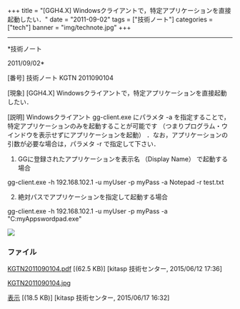 ﻿+++
title = "[GGH4.X] Windowsクライアントで，特定アプリケーションを直接起動したい．"
date = "2011-09-02"
tags = ["技術ノート"]
categories = ["tech"]
banner = "img/technote.jpg"
+++

-----------------------------------------------------------------------------------------------------------------------------

*技術ノート

2011/09/02*


[番号]
技術ノート KGTN 2011090104

[現象]
[GGH4.X] Windowsクライアントで，特定アプリケーションを直接起動したい．

[説明]
Windowsクライアント gg-client.exe にパラメタ -a
を指定することで，特定アプリケーションのみを起動することが可能です
（つまりプログラム・ウインドウを表示せずにアプリケーションを起動）
．なお，アプリケーションの引数が必要な場合は，パラメタ -r
で指定して下さい．

1) GGに登録されたアプリケーションを表示名 （Display Name）
で起動する場合

gg-client.exe -h 192.168.102.1 -u myUser -p myPass -a Notepad -r
test.txt

2) 絶対パスでアプリケーションを指定して起動する場合

gg-client.exe -h 192.168.102.1 -u myUser -p myPass -a
"C:myAppswordpad.exe"

![](http://techreport.kitasp.net/attachments/download/1959/KGTN2011090104.jpg)


### ファイル

 
 


[KGTN2011090104.pdf](http://techreport.kitasp.net/attachments/download/1923/KGTN2011090104.pdf)
 [(62.5 KB)] [kitasp 技術センター, 2015/06/12
17:36]

[KGTN2011090104.jpg](http://techreport.kitasp.net/attachments/download/1959/KGTN2011090104.jpg)

[表示](http://techreport.kitasp.net/attachments/1959/KGTN2011090104.jpg "表示")
 [(18.5 KB)] [kitasp 技術センター, 2015/06/17
16:32]


 


 

